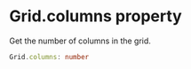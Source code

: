 # Grid.columns property

Get the number of columns in the grid.

```typescript
Grid.columns: number
```
